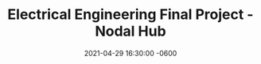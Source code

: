 ---
title: Electrical Engineering Final Project - Nodal Hub
date: 2021-04-29 16:30:00 -0600
categories: [Engineering, Projects]
tags: [embedded, c, freertos, capstone, university, programming]     # TAG names should always be lowercase
pin: no
---